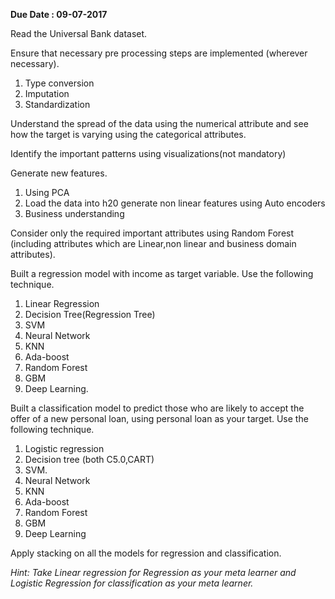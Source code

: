  **Due Date : 09-07-2017**


Read the Universal Bank dataset.

Ensure that necessary pre processing steps are implemented (wherever necessary).
1.	Type conversion
2.	Imputation
3.	Standardization

Understand the spread of the data using the numerical attribute and see how the target is varying using the categorical attributes.

Identify the important patterns using visualizations(not mandatory)
 
Generate new features.
1.	Using PCA
2.	Load the data into h20 generate non linear features using Auto encoders
3.	Business understanding 

Consider only the required important  attributes  using Random Forest (including attributes which are Linear,non linear and business domain attributes). 

Built a  regression model with income as target variable. Use the following technique.
1.	Linear Regression
2.	Decision Tree(Regression Tree)
3.	SVM
4.	Neural Network
5.	KNN
6.	Ada-boost
7.	Random Forest
8.	GBM
9.	Deep Learning.

Built a classification model to predict those who are likely to accept the offer of a new personal loan, using personal loan as your target. Use the following technique.

1.	Logistic regression
2.	Decision tree (both C5.0,CART)
3.	 SVM.
4.	Neural Network
5.	KNN
6.	Ada-boost
7.	Random Forest
8.	GBM
9.	Deep Learning

Apply stacking on all the models for regression and classification.

 *Hint: Take Linear regression for Regression as your meta learner and Logistic Regression  for classification as your meta      learner.*
 
